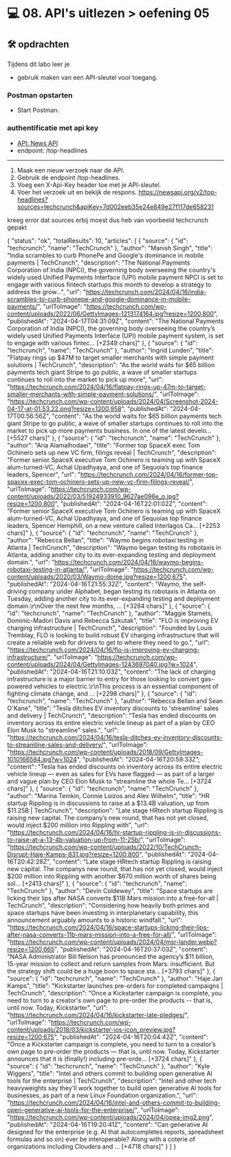 # 💻 08. API's uitlezen > oefening 05

## 🛠️ opdrachten

Tijdens dit labo leer je
 - gebruik maken van een API-sleutel voor toegang.

### Postman opstarten

 - Start Postman.

### authentificatie met api key

 - [API: News API](https://newsapi.org)
 - endpoint: /top-headlines

---

1. Maak een nieuw verzoek naar de API.
2. Gebruik de endpoint /top-headlines.
3. Voeg een X-Api-Key header toe met je API-sleutel.
4. Voer het verzoek uit en bekijk de respons.
https://newsapi.org/v2/top-headlines?sources=techcrunch&apiKey=7d002eeb35e24e849e27f117de658231

kreeg error dat sources erbij moest dus heb van voorbeeld techcrunch gepakt

{
    "status": "ok",
    "totalResults": 10,
    "articles": [
        {
            "source": {
                "id": "techcrunch",
                "name": "TechCrunch"
            },
            "author": "Manish Singh",
            "title": "India scrambles to curb PhonePe and Google's dominance in mobile payments | TechCrunch",
            "description": "The National Payments Corporation of India (NPCI), the governing body overseeing the country's widely used Unified Payments Interface (UPI) mobile payment NPCI is set to engage with various fintech startups this month to develop a strategy to address the grow…",
            "url": "https://techcrunch.com/2024/04/16/india-scrambles-to-curb-phonepe-and-google-dominance-in-mobile-payments/",
            "urlToImage": "https://techcrunch.com/wp-content/uploads/2022/06/GettyImages-1213174164.jpg?resize=1200,800",
            "publishedAt": "2024-04-17T04:31:09Z",
            "content": "The National Payments Corporation of India (NPCI), the governing body overseeing the country’s widely used Unified Payments Interface (UPI) mobile payment system, is set to engage with various fintec… [+2349 chars]"
        },
        {
            "source": {
                "id": "techcrunch",
                "name": "TechCrunch"
            },
            "author": "Ingrid Lunden",
            "title": "Flatpay rings up $47M to target smaller merchants with simple payment solutions | TechCrunch",
            "description": "As the world waits for $65 billion payments tech giant Stripe to go public, a wave of smaller startups continues to roll into the market to pick up more",
            "url": "https://techcrunch.com/2024/04/16/flatpay-rings-up-47m-to-target-smaller-merchants-with-simple-payment-solutions/",
            "urlToImage": "https://techcrunch.com/wp-content/uploads/2024/04/Screenshot-2024-04-17-at-01.53.22.png?resize=1200,958",
            "publishedAt": "2024-04-17T00:56:56Z",
            "content": "As the world waits for $65 billion payments tech giant Stripe to go public, a wave of smaller startups continues to roll into the market to pick up more payments business. In one of the latest develo… [+5527 chars]"
        },
        {
            "source": {
                "id": "techcrunch",
                "name": "TechCrunch"
            },
            "author": "Aria Alamalhodaei",
            "title": "Former top SpaceX exec Tom Ochinero sets up new VC firm, filings reveal | TechCrunch",
            "description": "Former senior SpaceX executive Tom Ochinero is teaming up with SpaceX alum-turned-VC, Achal Upadhyaya, and one of Sequoia’s top finance leaders, Spencer",
            "url": "https://techcrunch.com/2024/04/16/former-top-spacex-exec-tom-ochinero-sets-up-new-vc-firm-filings-reveal/",
            "urlToImage": "https://techcrunch.com/wp-content/uploads/2022/03/51924933910_9627ae096e_o.jpg?resize=1200,800",
            "publishedAt": "2024-04-16T22:01:02Z",
            "content": "Former senior SpaceX executive Tom Ochinero is teaming up with SpaceX alum-turned-VC, Achal Upadhyaya, and one of Sequoias top finance leaders, Spencer Hemphill, on a new venture called Interlagos Ca… [+2253 chars]"
        },
        {
            "source": {
                "id": "techcrunch",
                "name": "TechCrunch"
            },
            "author": "Rebecca Bellan",
            "title": "Waymo begins robotaxi testing in Atlanta | TechCrunch",
            "description": "Waymo began testing its robotaxis in Atlanta, adding another city to its ever-expanding testing and deployment domain.",
            "url": "https://techcrunch.com/2024/04/16/waymo-begins-robotaxi-testing-in-atlanta/",
            "urlToImage": "https://techcrunch.com/wp-content/uploads/2020/03/Waymo-dome.jpg?resize=1200,675",
            "publishedAt": "2024-04-16T21:55:32Z",
            "content": "Waymo, the self-driving company under Alphabet, began testing its robotaxis in Atlanta on Tuesday, adding another city to its ever-expanding testing and deployment domain.\r\nOver the next few months, … [+3284 chars]"
        },
        {
            "source": {
                "id": "techcrunch",
                "name": "TechCrunch"
            },
            "author": "Maggie Stamets, Dominic-Madori Davis and Rebecca Szkutak",
            "title": "FLO is improving EV charging infrastructure | TechCrunch",
            "description": "Founded by Louis Tremblay, FLO is looking to build robust EV charging infrastructure that will create a reliable web for drivers to get to where they need to go.",
            "url": "https://techcrunch.com/2024/04/16/flo-is-improving-ev-charging-infrastructure/",
            "urlToImage": "https://techcrunch.com/wp-content/uploads/2024/04/GettyImages-1243697040.jpg?w=1024",
            "publishedAt": "2024-04-16T21:10:03Z",
            "content": "The lack of charging infrastructure is a major barrier to entry for those looking to convert gas-powered vehicles to electric.\r\nThis process is an essential component of fighting climate change, and … [+2298 chars]"
        },
        {
            "source": {
                "id": "techcrunch",
                "name": "TechCrunch"
            },
            "author": "Rebecca Bellan and Sean O'Kane",
            "title": "Tesla ditches EV inventory discounts to 'streamline' sales and delivery | TechCrunch",
            "description": "Tesla has ended discounts on inventory across its entire electric vehicle lineup as part of a plan by CEO Elon Musk to \"streamline\" sales.",
            "url": "https://techcrunch.com/2024/04/16/tesla-ditches-ev-inventory-discounts-to-streamline-sales-and-delivery/",
            "urlToImage": "https://techcrunch.com/wp-content/uploads/2018/09/GettyImages-1010166584.jpg?w=1024",
            "publishedAt": "2024-04-16T20:59:33Z",
            "content": "Tesla has ended discounts on inventory across its entire electric vehicle lineup — even as sales for EVs have flagged — as part of a larger and vague plan by CEO Elon Musk to “streamline the whole Te… [+3724 chars]"
        },
        {
            "source": {
                "id": "techcrunch",
                "name": "TechCrunch"
            },
            "author": "Marina Temkin, Connie Loizos and Alex Wilhelm",
            "title": "HR startup Rippling is in discussions to raise at a $13.4B valuation, up from $11.25B | TechCrunch",
            "description": "Late stage HRtech startup Rippling is raising new capital. The company’s new round, that has not yet closed, would inject $200 million into Rippling with",
            "url": "https://techcrunch.com/2024/04/16/hr-startup-rippling-is-in-discussions-to-raise-at-a-13-4b-valuation-up-from-11-25b/",
            "urlToImage": "https://techcrunch.com/wp-content/uploads/2022/10/TechCrunch-Disrupt-Haje-Kamps-831.jpg?resize=1200,800",
            "publishedAt": "2024-04-16T20:42:28Z",
            "content": "Late stage HRtech startup Rippling is raising new capital. The companys new round, that has not yet closed, would inject $200 million into Rippling with another $670 million worth of shares being sol… [+2413 chars]"
        },
        {
            "source": {
                "id": "techcrunch",
                "name": "TechCrunch"
            },
            "author": "Devin Coldewey",
            "title": "Space startups are licking their lips after NASA converts $11B Mars mission into a free-for-all | TechCrunch",
            "description": "Considering how heavily both primes and space startups have been investing in interplanetary capability, this announcement arguably amounts to a historic windfall.",
            "url": "https://techcrunch.com/2024/04/16/space-startups-licking-their-lips-after-nasa-converts-11b-mars-mission-into-a-free-for-all/",
            "urlToImage": "https://techcrunch.com/wp-content/uploads/2024/04/msr-lander.webp?resize=1200,665",
            "publishedAt": "2024-04-16T20:37:03Z",
            "content": "NASA Administrator Bill Nelson has pronounced the agency’s $11 billion, 15-year mission to collect and return samples from Mars: insufficient. But the strategy shift could be a huge boon to space sta… [+3793 chars]"
        },
        {
            "source": {
                "id": "techcrunch",
                "name": "TechCrunch"
            },
            "author": "Haje Jan Kamps",
            "title": "Kickstarter launches pre-orders for completed campaigns | TechCrunch",
            "description": "Once a Kickstarter campaign is complete, you need to turn to a creator's own page to pre-order the products -- that is, until now. Today, Kickstarter",
            "url": "https://techcrunch.com/2024/04/16/kickstarter-late-pledges/",
            "urlToImage": "https://techcrunch.com/wp-content/uploads/2018/03/kickstarter-ios-icon_preview.jpg?resize=1200,675",
            "publishedAt": "2024-04-16T20:04:42Z",
            "content": "Once a Kickstarter campaign is complete, you need to turn to a creator’s own page to pre-order the products — that is, until now. Today, Kickstarter announces that it is (finally!) including pre-orde… [+3724 chars]"
        },
        {
            "source": {
                "id": "techcrunch",
                "name": "TechCrunch"
            },
            "author": "Kyle Wiggers",
            "title": "Intel and others commit to building open generative AI tools for the enterprise | TechCrunch",
            "description": "Intel and other tech heavyweights say they'll work together to build open generative AI tools for businesses, as part of a new Linux Foundation organization.",
            "url": "https://techcrunch.com/2024/04/16/intel-and-others-commit-to-building-open-generative-ai-tools-for-the-enterprise/",
            "urlToImage": "https://techcrunch.com/wp-content/uploads/2024/04/opea-img2.png",
            "publishedAt": "2024-04-16T19:20:41Z",
            "content": "Can generative AI designed for the enterprise (e.g. AI that autocompletes reports, spreadsheet formulas and so on) ever be interoperable? Along with a coterie of organizations including Cloudera and … [+4718 chars]"
        }
    ]
}